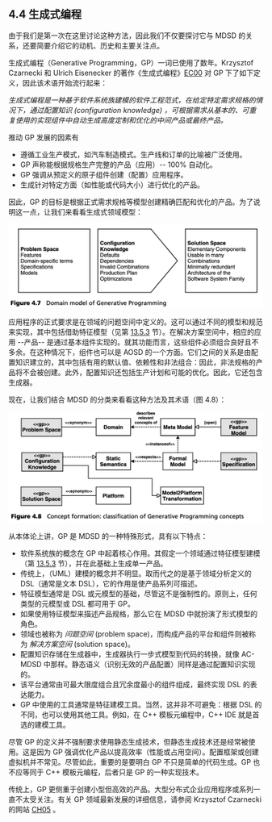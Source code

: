## 4.4 生成式编程
由于我们是第一次在这里讨论这种方法，因此我们不仅要探讨它与 MDSD 的关系，还要简要介绍它的动机、历史和主要关注点。

生成式编程（Generative Programming，GP）一词已使用了数年。Krzysztof Czarnecki 和 Ulrich Eisenecker 的著作《生成式编程》[EC00](../ref.md#ec00) 对 GP 下了如下定义，因此该术语开始流行起来：

*生成式编程是一种基于软件系统族建模的软件工程范式，在给定特定需求规格的情况下，通过配置知识 (configuration knowledge) ，可根据需求从基本的、可重复使用的实现组件中自动生成高度定制和优化的中间产品或最终产品。*

推动 GP 发展的因素有
- 遵循工业生产模式，如汽车制造模式。生产线和订单的比喻被广泛使用。
- GP 声称能根据规格生产完整的产品（应用）-- 100% 自动化。
- GP 强调从预定义的原子组件创建（配置）应用程序。
- 生成针对特定方面（如性能或代码大小）进行优化的产品。

因此，GP 的目标是根据正式需求规格等模型创建精确匹配和优化的产品。为了说明这一点，让我们来看看生成式领域模型：


![Figure 4.7](../img/f4.7.png)

应用程序的正式要求是在领域的问题空间中定义的。这可以通过不同的模型和规范来实现，其中包括借助特征模型（见第 [13.5.3](../ch13/5.md#1353-方法) 节）。在解决方案空间中，相应的应用 --产品-- 是通过基本组件实现的。就其功能而言，这些组件必须组合良好且不多余。在这种情况下，组件也可以是 AOSD 的一个方面。它们之间的关系是由配置知识建立的，其中包括有用的默认值、依赖性和非法组合：因此，非法规格的产品将不会被创建。此外，配置知识还包括生产计划和可能的优化。因此，它还包含生成器。

现在，让我们结合 MDSD 的分类来看看这种方法及其术语（图 4.8）：

![Figure 4.8](../img/f4.8.png)

从本体论上讲，GP 是 MDSD 的一种特殊形式，具有以下特点：
- 软件系统族的概念在 GP 中起着核心作用。其假定一个领域通过特征模型建模（第 [13.5.3](../ch13/5.md#1353-方法)  节），并在此基础上生成单一产品。
- 传统上，（UML）建模的概念并不明显。取而代之的是基于领域分析定义的 DSL（通常是文本 DSL），它的作用是使产品系列可描述。
- 特征模型通常是 DSL 或元模型的基础，尽管这不是强制性的。原则上，任何类型的元模型或 DSL 都可用于 GP。
- 如果使用特征模型来描述产品规格，那么它在 MDSD 中就扮演了形式模型的角色。
- 领域也被称为 *问题空间* (problem space)，而构成产品的平台和组件则被称为 *解决方案空间* (solution space)。
- 配置知识存储在生成器中，生成器执行一步式模型到代码的转换，就像 AC-MDSD 中那样。静态语义（识别无效的产品配置）同样是通过配置知识实现的。
- 该平台通常由可最大限度组合且冗余度最小的组件组成，最终实现 DSL 的表达能力。
- GP 中使用的工具通常是特征建模工具。当然，这并非不可避免：根据 DSL 的不同，也可以使用其他工具。例如，在 C++ 模板元编程中，C++ IDE 就是首选的建模工具。

尽管 GP 的定义并不强制要求使用静态生成技术，但静态生成技术还是经常被使用。这是因为 GP 强调优化产品以提高效率（性能或占用空间）。配置框架或创建虚拟机并不常见。尽管如此，重要的是要明白 GP 不只是简单的代码生成。GP 也不应等同于 C++ 模板元编程，后者只是 GP 的一种实现技术。

传统上，GP 更侧重于创建小型但高效的产品。大型分布式企业应用程序或系列一直不太受关注。有关 GP 领域最新发展的详细信息，请参阅 Krzysztof Czarnecki 的网站 [CH05](../ref.md#ch05) 。
